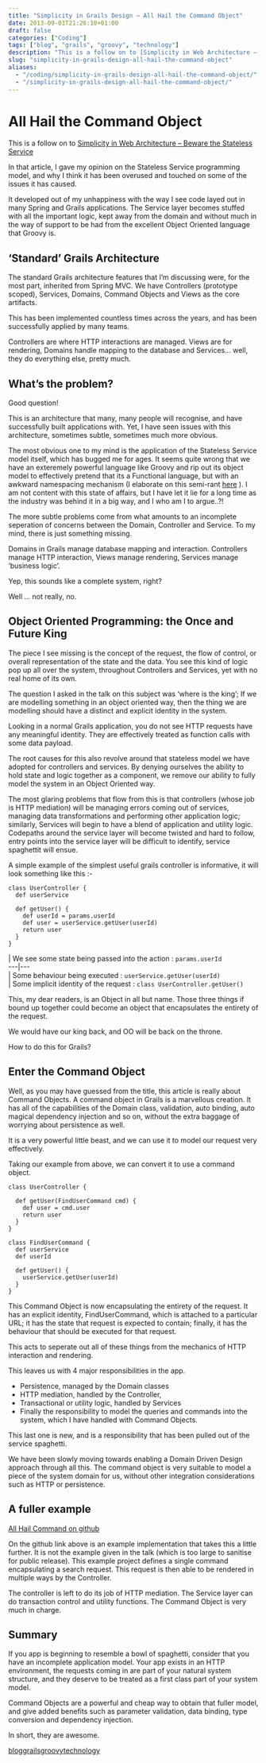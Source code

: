 ```yaml
---
title: "Simplicity in Grails Design – All Hail the Command Object"
date: 2013-09-01T21:26:10+01:00
draft: false
categories: ["Coding"]
tags: ["blog", "grails", "groovy", "technology"]
description: "This is a follow on to [Simplicity in Web Architecture – Beware the Stateless Service](/2013/03/stateless-services-are-evil/)"
slug: "simplicity-in-grails-design-all-hail-the-command-object"
aliases:
  - "/coding/simplicity-in-grails-design-all-hail-the-command-object/"
  - "/simplicity-in-grails-design-all-hail-the-command-object/"
---
```


# All Hail the Command Object

This is a follow on to [Simplicity in Web Architecture – Beware the Stateless Service](/2013/03/stateless-services-are-evil/)

In that article, I gave my opinion on the Stateless Service programming model, and why I think it has been overused and touched on some of the issues it has caused.

It developed out of my unhappiness with the way I see code layed out in many Spring and Grails applications. The Service layer becomes stuffed with all the important logic, kept away from the domain and without much in the way of support to be had from the excellent Object Oriented language that Groovy is.

## ‘Standard’ Grails Architecture

The standard Grails architecture features that I’m discussing were, for the most part, inherited from Spring MVC. We have Controllers (prototype scoped), Services, Domains, Command Objects and Views as the core artifacts.

This has been implemented countless times across the years, and has been successfully applied by many teams.

Controllers are where HTTP interactions are managed. Views are for rendering, Domains handle mapping to the database and Services…​ well, they do everything else, pretty much.

## What’s the problem?

Good question!

This is an architecture that many, many people will recognise, and have successfully built applications with. Yet, I have seen issues with this architecture, sometimes subtle, sometimes much more obvious.

The most obvious one to my mind is the application of the Stateless Service model itself, which has bugged me for ages. It seems quite wrong that we have an exteremely powerful language like Groovy and rip out its object model to effectively pretend that its a Functional language, but with an awkward namespacing mechanism (I elaborate on this semi-rant <a href=”/article/stateless-services-are-evil”>here</a> ). I am not content with this state of affairs, but I have let it lie for a long time as the industry was behind it in a big way, and I who am I to argue..?!

The more subtle problems come from what amounts to an incomplete seperation of concerns between the Domain, Controller and Service. To my mind, there is just something missing.

Domains in Grails manage database mapping and interaction. Controllers manage HTTP interaction, Views manage rendering, Services manage ‘business logic’.

Yep, this sounds like a complete system, right?

Well …​ not really, no.

## Object Oriented Programming: the Once and Future King

The piece I see missing is the concept of the request, the flow of control, or overall representation of the state and the data. You see this kind of logic pop up all over the system, throughout Controllers and Services, yet with no real home of its own.

The question I asked in the talk on this subject was ‘where is the king’; If we are modelling something in an object oriented way, then the thing we are modelling should have a distinct and explicit identity in the system.

Looking in a normal Grails application, you do not see HTTP requests have any meaningful identity. They are effectively treated as function calls with some data payload.

The root causes for this also revolve around that stateless model we have adopted for controllers and services. By denying ourselves the ability to hold state and logic together as a component, we remove our ability to fully model the system in an Object Oriented way.

The most glaring problems that flow from this is that controllers (whose job is HTTP mediation) will be managing errors coming out of services, managing data transformations and performing other application logic; similarly, Services will begin to have a blend of application and utility logic. Codepaths around the service layer will become twisted and hard to follow, entry points into the service layer will be difficult to identify, service spaghettit will ensue.

A simple example of the simplest useful grails controller is informative, it will look something like this :-
    
    
    class UserController {
      def userService
    
      def getUser() {                          
        def userId = params.userId             
        def user = userService.getUser(userId) 
        return user
      }
    }

| We see some state being passed into the action : `params.userId`  
---|---  
| Some behaviour being executed : `userService.getUser(userId)`  
| Some implicit identity of the request : `class UserController.getUser()`  
  
This, my dear readers, is an Object in all but name. Those three things if bound up together could become an object that encapsulates the entirety of the request.

We would have our king back, and OO will be back on the throne.

How to do this for Grails?

## Enter the Command Object

Well, as you may have guessed from the title, this article is really about Command Objects. A command object in Grails is a marvellous creation. It has all of the capabilities of the Domain class, validation, auto binding, auto magical dependency injection and so on, without the extra baggage of worrying about persistence as well.

It is a very powerful little beast, and we can use it to model our request very effectively.

Taking our example from above, we can convert it to use a command object.
    
    
    class UserController {
    
      def getUser(FindUserCommand cmd) {
        def user = cmd.user
        return user
      }
    }
    
    class FindUserCommand {
      def userService
      def userId
    
      def getUser() {
        userService.getUser(userId)
      }
    }

This Command Object is now encapsulating the entirety of the request. It has an explicit identity, FindUserCommand, which is attached to a particular URL; it has the state that request is expected to contain; finally, it has the behaviour that should be executed for that request.

This acts to seperate out all of these things from the mechanics of HTTP interaction and rendering.

This leaves us with 4 major responsibilities in the app.

  * Persistence, managed by the Domain classes
  * HTTP mediation, handled by the Controller,
  * Transactional or utility logic, handled by Services
  * Finally the responsibility to model the queries and commands into the system, which I have handled with Command Objects.

This last one is new, and is a responsibility that has been pulled out of the service spaghetti.

We have been slowly moving towards enabling a Domain Driven Design approach through all this. The command object is very suitable to model a piece of the system domain for us, without other integration considerations such as HTTP or persistence.

## A fuller example

[All Hail Command on github](http://www.github.com/simplicityitself/all-hail-command)

On the github link above is an example implementation that takes this a little further. It is not the example given in the talk (which is too large to sanitise for public release). This example project defines a single command encapsulating a search request. This request is then able to be rendered in multiple ways by the Controller.

The controller is left to do its job of HTTP mediation. The Service layer can do transaction control and utility functions. The Command Object is very much in charge.

## Summary

If you app is beginning to resemble a bowl of spaghetti, consider that you have an incomplete application model. Your app exists in an HTTP environment, the requests coming in are part of your natural system structure, and they deserve to be treated as a first class part of your system model.

Command Objects are a powerful and cheap way to obtain that fuller model, and give added benefits such as parameter validation, data binding, type conversion and dependency injection.

In short, they are awesome.

[blog](https://daviddawson.me/tag/blog/)[grails](https://daviddawson.me/tag/grails/)[groovy](https://daviddawson.me/tag/groovy/)[technology](https://daviddawson.me/tag/technology/)
